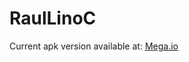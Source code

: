 # RaulLinoC

Current apk version available at:
[Mega.io](https://mega.nz/file/bYkw3IgI#LF8JOMOYqfYbCutRoosTGNx2K5Rl_VykidpTa6zWWEk)
